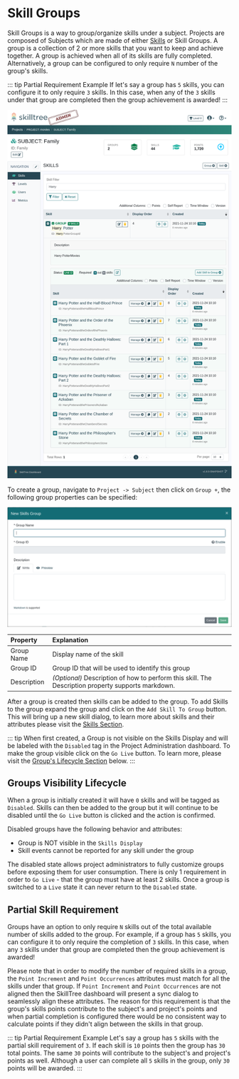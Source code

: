 # Skill Groups <since project="skills-service" version="1.8.0" />


Skill Groups is a way to group/organize skills under a subject. 
Projects are composed of Subjects which are made of either [Skills](/dashboard/user-guide/skills.html) or Skill Groups. 
A group is a collection of 2 or more skills that you want to keep and achieve together.
A group is achieved when all of its skills are fully completed. 
Alternatively, a group can be configured to only require ``N`` number of the group's skills. 

::: tip Partial Requirement Example
If let's say a group has ``5`` skills, you can configure it to only require ``3`` skills.
In this case, when any of the ``3`` skills under that group are completed then the group achievement is awarded!
:::

![Skills Group Screenshot](../../screenshots/admin/page-skills-group.png)

To create a group, navigate to ``Project -> Subject`` then click on ``Group +``, the following group properties can be specified:

![New Skills Group Modal](../../screenshots/admin/modal-new-group.png)

| Property | Explanation | 
|:------- |:----------- | 
| Group Name | Display name of the skill |
| Group ID | Group ID that will be used to identify this group |
| Description | *(Optional)* Description of how to perform this skill. The Description property supports markdown.

After a group is created then skills can be added to the group. To add Skills to the group expand the group and click on the ``Add Skill To Group`` button. 
This will bring up a new skill dialog, to learn more about skills and their attributes please visit the [Skills Section](/dashboard/user-guide/skills.html). 

::: tip 
When first created, a Group is not visible on the Skills Display and will be labeled with the ``Disabled`` tag in the Project Administration dashboard. To make the group visible click on the ``Go Live`` button.
To learn more, please visit the [Group's Lifecycle Section](/dashboard/user-guide/skills-groups.html#groups-visibility-lifecycle) below.
:::

## Groups Visibility Lifecycle

When a group is initially created it will have ``0`` skills and will be tagged as ``Disabled``. 
Skills can then be added to the group but it will continue to be disabled until the ``Go Live`` button is clicked and the action is confirmed. 

Disabled groups have the following behavior and attributes:
- Group is NOT visible in the ``Skills Display``
- Skill events cannot be reported for any skill under the group

The disabled state allows project administrators to fully customize groups before exposing them for user consumption. 
There is only 1 requirement in order to ``Go Live`` - that the group must have at least 2 skills. 
Once a group is switched to a ``Live`` state it can never return to the ``Disabled`` state.  

## Partial Skill Requirement

Groups have an option to only require ``N`` skills out of the total available number of skills added to the group.
For example, if a group has ``5`` skills, you can configure it to only require the completion of ``3`` skills.
In this case, when any ``3`` skills under that group are completed then the group achievement is awarded!

Please note that in order to modify the number of required skills in a group, the ``Point Increment`` and ``Point Occurrences`` attributes must match for all the skills under that group. 
If ``Point Increment`` and ``Point Occurrences`` are not aligned then the SkillTree dashboard will present a sync dialog to seamlessly align these attributes. 
The reason for this requirement is that the group's skills points contribute to the subject's and project's points and when partial completion is configured
there would be no consistent way to calculate points if they didn't align between the skills in that group.   

::: tip Partial Requirement Example
Let's say a group has ``5`` skills with the partial skill requirement of ``3``. If each skill is ``10`` points then the group has ``30`` total points. 
The same ``30`` points will contribute to the subject's and project's points as well. Although a user can complete all ``5`` skills in the group, only ``30`` points will be awarded. 
:::
